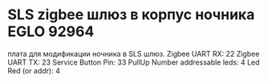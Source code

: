 # SLS zigbee шлюз в корпус ночника EGLO 92964

плата для модификации ночника в SLS шлюз. 
Zigbee UART RX: 22
Zigbee UART TX: 23
Service Button Pin: 33 PullUp
Number addressable leds: 4
Led Red (or addr): 4
